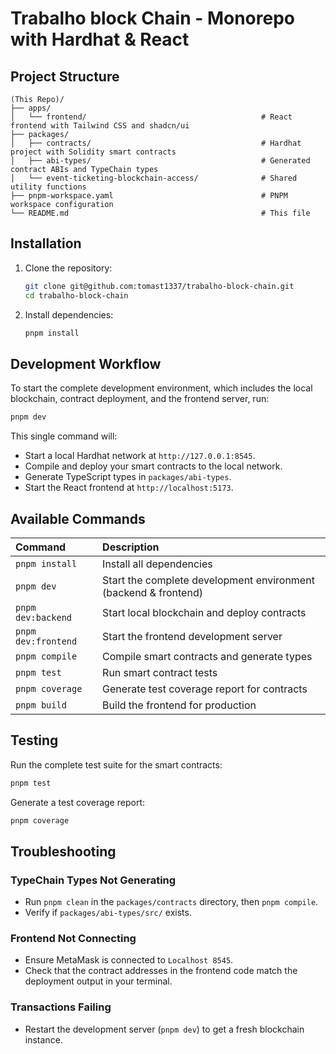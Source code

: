 # Trabalho block Chain - Monorepo with Hardhat & React

## Project Structure

```
(This Repo)/
├── apps/
│   └── frontend/                                       # React frontend with Tailwind CSS and shadcn/ui
├── packages/
│   ├── contracts/                                      # Hardhat project with Solidity smart contracts
│   ├── abi-types/                                      # Generated contract ABIs and TypeChain types
│   └── event-ticketing-blockchain-access/              # Shared utility functions
├── pnpm-workspace.yaml                                 # PNPM workspace configuration
└── README.md                                           # This file
```

## Installation

1. Clone the repository:

   ```bash
   git clone git@github.com:tomast1337/trabalho-block-chain.git
   cd trabalho-block-chain
   ```

2. Install dependencies:
   ```bash
   pnpm install
   ```

## Development Workflow

To start the complete development environment, which includes the local blockchain, contract deployment, and the frontend server, run:

```bash
pnpm dev
```

This single command will:

- Start a local Hardhat network at `http://127.0.0.1:8545`.
- Compile and deploy your smart contracts to the local network.
- Generate TypeScript types in `packages/abi-types`.
- Start the React frontend at `http://localhost:5173`.

## Available Commands

| Command             | Description                                                     |
| :------------------ | :-------------------------------------------------------------- |
| `pnpm install`      | Install all dependencies                                        |
| `pnpm dev`          | Start the complete development environment (backend & frontend) |
| `pnpm dev:backend`  | Start local blockchain and deploy contracts                     |
| `pnpm dev:frontend` | Start the frontend development server                           |
| `pnpm compile`      | Compile smart contracts and generate types                      |
| `pnpm test`         | Run smart contract tests                                        |
| `pnpm coverage`     | Generate test coverage report for contracts                     |
| `pnpm build`        | Build the frontend for production                               |

## Testing

Run the complete test suite for the smart contracts:

```bash
pnpm test
```

Generate a test coverage report:

```bash
pnpm coverage
```

## Troubleshooting

### TypeChain Types Not Generating

- Run `pnpm clean` in the `packages/contracts` directory, then `pnpm compile`.
- Verify if `packages/abi-types/src/` exists.

### Frontend Not Connecting

- Ensure MetaMask is connected to `Localhost 8545`.
- Check that the contract addresses in the frontend code match the deployment output in your terminal.

### Transactions Failing

- Restart the development server (`pnpm dev`) to get a fresh blockchain instance.
